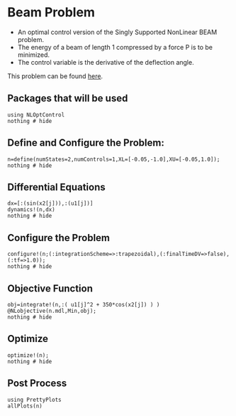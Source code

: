 # Beam Problem

*   An optimal control version of the Singly Supported NonLinear BEAM problem.
*   The energy of a beam of length 1 compressed by a force P is to be minimized.  
*   The control variable is the derivative of the deflection angle.

This problem can be found [here](https://github.com/JuliaOpt/JuMP.jl/blob/master/examples/optcontrol.jl).

## Packages that will be used
```@example Beam
using NLOptControl
nothing # hide
```

## Define and Configure the Problem:
```@example Beam
n=define(numStates=2,numControls=1,XL=[-0.05,-1.0],XU=[-0.05,1.0]);
nothing # hide
```

## Differential Equations
```@example Beam
dx=[:(sin(x2[j])),:(u1[j])]
dynamics!(n,dx)
nothing # hide
```

## Configure the Problem
```@example Beam
configure!(n;(:integrationScheme=>:trapezoidal),(:finalTimeDV=>false),(:tf=>1.0));
nothing # hide
```
## Objective Function
```@example Beam
obj=integrate!(n,:( u1[j]^2 + 350*cos(x2[j]) ) )
@NLobjective(n.mdl,Min,obj);
nothing # hide
```
## Optimize
```@example Beam
optimize!(n);
nothing # hide
```

## Post Process
```@example Beam
using PrettyPlots
allPlots(n)
```
